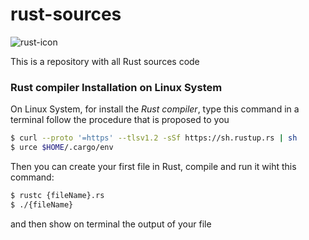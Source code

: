 # rust-sources

![rust-icon](https://user-images.githubusercontent.com/35686186/44065219-03073a0e-9f9c-11e8-8be0-d1c7e9a30b93.png)

This is a repository with all Rust sources code

### Rust compiler Installation on Linux System
On Linux System, for install the *Rust compiler*, type this command in a terminal follow the procedure that is proposed to you
```bash
$ curl --proto '=https' --tlsv1.2 -sSf https://sh.rustup.rs | sh
$ urce $HOME/.cargo/env
```

Then you can create your first file in Rust, compile and run it wiht this command:
```bash
$ rustc {fileName}.rs
$ ./{fileName}
```
and then show on terminal the output of your file
